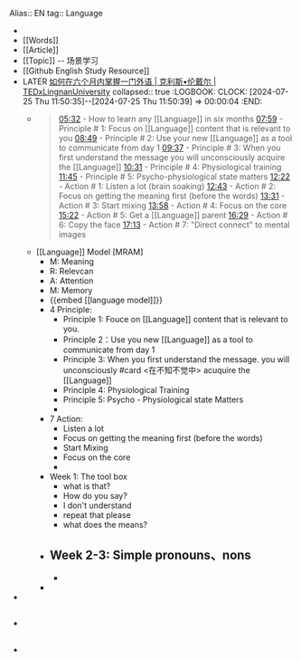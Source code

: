 Alias:: EN
tag:: Language

-
- [[Words]]
- [[Article]]
- [[Topic]] -- 场景学习
- [[Github English Study Resource]]
- LATER [如何在六个月内掌握一门外语 | 克利斯•伦戴尔 | TEDxLingnanUniversity](https://www.youtube.com/watch?v=d0yGdNEWdn0)
  collapsed:: true
  :LOGBOOK:
  CLOCK: [2024-07-25 Thu 11:50:35]--[2024-07-25 Thu 11:50:39] =>  00:00:04
  :END:
	- > [05:32](https://www.youtube.com/watch?v=d0yGdNEWdn0&t=332s) - How to learn any [[Language]] in six months
	  [07:59](https://www.youtube.com/watch?v=d0yGdNEWdn0&t=479s) - Principle # 1: Focus on [[Language]] content that is relevant to you
	  [08:49](https://www.youtube.com/watch?v=d0yGdNEWdn0&t=529s) - Principle # 2: Use your new [[Language]] as a tool to communicate from day 1
	  [09:37](https://www.youtube.com/watch?v=d0yGdNEWdn0&t=577s) - Principle # 3: When you first understand the message you will unconsciously acquire the [[Language]]
	  [10:31](https://www.youtube.com/watch?v=d0yGdNEWdn0&t=631s) - Principle # 4: Physiological training
	  [11:45](https://www.youtube.com/watch?v=d0yGdNEWdn0&t=705s) - Principle # 5: Psycho-physiological state matters
	  [12:22](https://www.youtube.com/watch?v=d0yGdNEWdn0&t=742s) - Action # 1: Listen a lot (brain soaking)
	  [12:43](https://www.youtube.com/watch?v=d0yGdNEWdn0&t=763s) - Action # 2: Focus on getting the meaning first (before the words)
	  [13:31](https://www.youtube.com/watch?v=d0yGdNEWdn0&t=811s) - Action # 3: Start mixing
	  [13:58](https://www.youtube.com/watch?v=d0yGdNEWdn0&t=838s) - Action # 4: Focus on the core
	  [15:22](https://www.youtube.com/watch?v=d0yGdNEWdn0&t=922s) - Action # 5: Get a [[Language]] parent
	  [16:29](https://www.youtube.com/watch?v=d0yGdNEWdn0&t=989s) - Action # 6: Copy the face
	  [17:13](https://www.youtube.com/watch?v=d0yGdNEWdn0&t=1033s) - Action # 7: "Direct connect" to mental images
	- [[Language]] Model [MRAM]
		- M: Meaning
		- R: Relevcan
		- A: Attention
		- M: Memory
		- {{embed [[language model]]}}
		- 4 Principle:
			- Principle 1: Fouce on [[Language]] content that is relevant to you.
			- Principle 2：Use you new [[Language]] as a tool to communicate from day 1
			- Principle 3: When you first understand the message. you will unconsciously #card <在不知不觉中> acuquire the [[Language]]
			- Principle 4:  Physiological Training
			- Principle 5: Psycho - Physiological state Matters
			-
		- 7 Action:
			- Listen a lot
			- Focus on getting the meaning first (before the words)
			- Start Mixing
			- Focus on the core
			-
		- Week 1:  The tool box
			- what is that?
			- How do you say?
			- I don't understand
			- repeat that please
			- what does the means?
		- Week 2-3: Simple pronouns、nons
			-
			-
		-
-
- ##
-